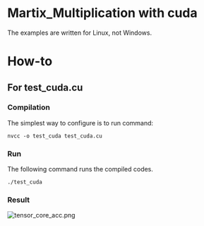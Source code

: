 
# Martix_Multiplication with cuda
The examples are written for Linux, not Windows.

# How-to

## For test_cuda.cu
### Compilation
The simplest way to configure is to run command:
```
nvcc -o test_cuda test_cuda.cu 
```

### Run
The following command runs the compiled codes.

```
./test_cuda
```

### Result
<img src="Cpp_test/parallel_computing/test/cuda/cuda_shared_memory.png" alt="tensor_core_acc.png">
